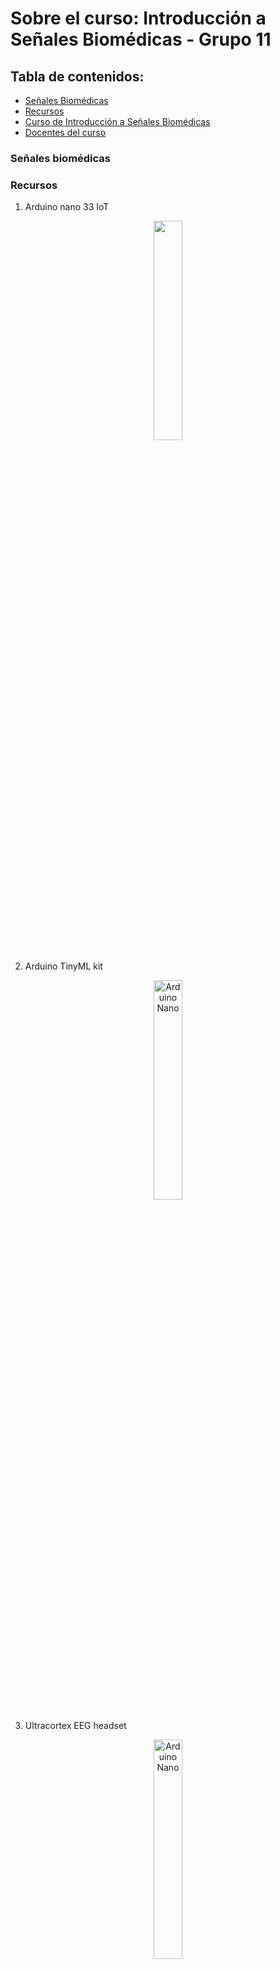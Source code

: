 # Sobre el curso: Introducción a Señales Biomédicas - Grupo 11

## Tabla de contenidos:
* [Señales Biomédicas]()
* [Recursos](https://github.com/jorgemedina2804/Grupo-11-Introduccion-a-Senhales-Biomedica/blob/main/ISB/README.md#recursos)
* [Curso de Introducción a Señales Biomédicas](https://github.com/jorgemedina2804/Grupo-11-Introduccion-a-Senhales-Biomedica/blob/main/ISB/README.md#curso-de-introducci%C3%B3n-a-se%C3%B1ales-biom%C3%A9dicas)
* [Docentes del curso](https://github.com/jorgemedina2804/Grupo-11-Introduccion-a-Senhales-Biomedica/blob/main/ISB/README.md#docentes-del-curso)

### Señales biomédicas
### Recursos
1)  Arduino nano 33 IoT
  
<p align="center">
<img src="https://github.com/jorgemedina2804/Grupo-11-Introduccion-a-Senhales-Biomedica/assets/111662394/ab4b75c2-717e-45a3-b116-e177d1a44233)" width="30%">
  
2) Arduino TinyML kit
<p align="center">
<img src="https://github.com/jorgemedina2804/Grupo-11-Introduccion-a-Senhales-Biomedica/assets/111662394/312c3759-9217-47d9-8234-79a902ce3b88" alt="Arduino Nano" width="30%">
  
3)  Ultracortex EEG headset
  
<p align="center">
<img src="https://github.com/jorgemedina2804/Grupo-11-Introduccion-a-Senhales-Biomedica/assets/111662394/11a99bf3-9d5d-4118-94df-7db6ba43a0aa" alt="Arduino Nano" width="30%">

4)  Fluke ProSim 4
  
<p align="center">
<img src="https://github.com/jorgemedina2804/Grupo-11-Introduccion-a-Senhales-Biomedica/assets/111662394/df01c5a5-a111-4707-87ae-5d5f07b0297c" alt="Arduino Nano" width="30%">

5)  BiTalino
  
<p align="center">
<img src="https://github.com/jorgemedina2804/Grupo-11-Introduccion-a-Senhales-Biomedica/assets/111662394/d90c6f27-b9e3-4a48-becc-48c65e589eba)" alt="Arduino Nano" width="30%">


### Curso de Introducción a Señales Biomédicas
<p align="justify">
Este curso desarrollará los conocimientos necesarios para el tratamiento de señalesprovenientes de dispositivos médicos. Se abordaron temas como: el estudio de los sensores, la tecnología de adquisición, los procesos clínicos en los que se dan y protocolos que se usan para compartir la información entre los diferentes equipos que brindan señales. Las clases se desarrollarán en un laboratorio donde se complementará la teoría brindada con simulaciones en computadora utilizando programas desarrollados en Python y kits de desarrollo para la adquisición de bioseñales

<p align="justify">
Este curso tiene por objetivo dar al estudiante una formación básica y sólida en los sistemas de adquisición y procesamiento de señales biomédicas. Abordaremos las diferentes materias que están presentes en los procesos de análisis de señales biomédicas tales como: la fisiología, electrónica, informática médica y procesamiento de señales. Asimismo, se desarrollará un proyecto de investigación que esté basado en el procesamiento de señales biomédicas. Se dan las bases para que el alumno pueda profundizar en temas más avanzados en los tópicos presentes en los procesos de análisisde señales biomédicas

### Docentes del curso

- Lewis de la Cruz - umbert.de.la.cruz@upch.pe
- Moises Meza - moises.meza@upch.pe
- José Alonso Cáceres - jo.alonsok@gmail.com

